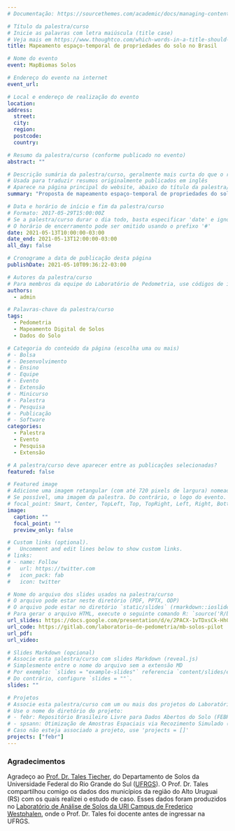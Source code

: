 ```yaml
---
# Documentação: https://sourcethemes.com/academic/docs/managing-content/

# Título da palestra/curso
# Inicie as palavras com letra maiúscula (title case)
# Veja mais em https://www.thoughtco.com/which-words-in-a-title-should-be-capitalized-1691026
title: Mapeamento espaço-temporal de propriedades do solo no Brasil

# Nome do evento
event: MapBiomas Solos

# Endereço do evento na internet
event_url:

# Local e endereço de realização do evento
location:
address:
  street:
  city:
  region:
  postcode:
  country:

# Resumo da palestra/curso (conforme publicado no evento)
abstract: ""

# Descrição sumária da palestra/curso, geralmente mais curta do que o resumo publicado
# Usada para traduzir resumos originalmente publicados em inglês
# Aparece na página principal do website, abaixo do título da palestra/curso
summary: "Proposta de mapeamento espaço-temporal de propriedades do solo no Brasil integrado às iniciativas multi-institucionais MapBiomas e PronaSolos. A proposta é baseada em estudo de caso de mapeamento espaço-temporal do conteúdo de carbono na camada superficial do solo de áreas agrícolas em municípios do Alto Uruguai, Rio Grande do Sul."

# Data e horário de início e fim da palestra/curso
# Formato: 2017-05-29T15:00:00Z
# Se a palestra/curso durar o dia todo, basta especificar 'date' e ignorar 'date_end'
# O horário de encerramento pode ser omitido usando o prefixo '#'
date: 2021-05-13T10:00:00-03:00
date_end: 2021-05-13T12:00:00-03:00
all_day: false

# Cronograme a data de publicação desta página
publishDate: 2021-05-10T09:36:22-03:00

# Autores da palestra/curso
# Para membros da equipe do Laboratório de Pedometria, use códigos de identificação conforme 'content/authors'
authors:
  - admin

# Palavras-chave da palestra/curso
tags:
  - Pedometria
  - Mapeamento Digital de Solos
  - Dados do Solo

# Categoria do conteúdo da página (escolha uma ou mais)
# - Bolsa
# - Desenvolvimento
# - Ensino
# - Equipe
# - Evento
# - Extensão
# - Minicurso
# - Palestra
# - Pesquisa
# - Publicação
# - Software
categories:
  - Palestra
  - Evento
  - Pesquisa
  - Extensão

# A palestra/curso deve aparecer entre as publicações selecionadas?
featured: false

# Featured image
# Adicione uma imagem retangular (com até 720 pixels de largura) nomeada 'featured' ao diretório desta publicação
# Se possível, uma imagem da palestra. Do contrário, o logo do evento.
# focal_point: Smart, Center, TopLeft, Top, TopRight, Left, Right, BottomLeft, Bottom, BottomRight
image:
  caption: ""
  focal_point: ""
  preview_only: false

# Custom links (optional).
#   Uncomment and edit lines below to show custom links.
# links:
# - name: Follow
#   url: https://twitter.com
#   icon_pack: fab
#   icon: twitter

# Nome do arquivo dos slides usados na palestra/curso
# O arquivo pode estar neste diretório (PDF, PPTX, ODP)
# O arquivo pode estar no diretório `static/slides` (rmarkdown::ioslides_presentation)
# Para gerar o arquivo HTML, execute o seguinte comando R: `source('R/build.R')`
url_slides: https://docs.google.com/presentation/d/e/2PACX-1vTDxsCk-Hh07OTc5NOmfLyNPrvLFrFKLyKgLPwR_hYd1xyzcQozBCUagHWRF2ijQU7bigmZVXvswOFw/pub?start=true&loop=false&delayms=10000
url_code: https://gitlab.com/laboratorio-de-pedometria/mb-solos-pilot
url_pdf:
url_video:

# Slides Markdown (opcional)
# Associe esta palestra/curso com slides Markdown (reveal.js)
# Simplesmente entre o nome do arquivo sem a extensão MD
# Por exemplo: `slides = "example-slides"` referencia `content/slides/example-slides.md`.
# Do contrário, configure `slides = ""`.
slides: ""

# Projetos
# Associe esta palestra/curso com um ou mais dos projetos do Laboratório de Pedometria
# Use o nome do diretório do projeto:
# - febr: Repositório Brasileiro Livre para Dados Abertos do Solo (FEBR)
# - spsann: Otimização de Amostras Espaciais via Recozimento Simulado (SPSANN)
# Caso não esteja associado a projeto, use 'projects = []'
projects: ["febr"]
---
```


<!-- Insira outras informações sobre a palestra/curso que julgar necessário. -->

### Agradecimentos

Agradeço ao [Prof. Dr. Tales Tiecher][tales], do Departamento de Solos da Universidade Federal do Rio Grande do Sul ([UFRGS][ufrgs]).
O Prof. Dr. Tales compartilhou comigo os dados dos municípios da região do Alto Uruguai (RS) com os quais realizei o estudo de caso.
Esses dados foram produzidos no [Laboratório de Análise de Solos da URI Campus de Frederico Westphalen][uri], onde o Prof. Dr. Tales foi docente antes de ingressar na UFRGS.

[uri]: http://www.fw.uri.br/site/pagina/laboratorios-uri
[tales]: https://www.researchgate.net/profile/Tales-Tiecher
[ufrgs]: https://hospedagemphp.ufrgs.br/agronomia/joomla/index.php/departamentos/solos